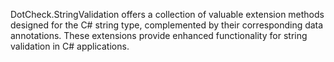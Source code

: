 DotCheck.StringValidation offers a collection of valuable extension methods designed for the C# string type, complemented by their corresponding data annotations. These extensions provide enhanced functionality for string validation in C# applications.